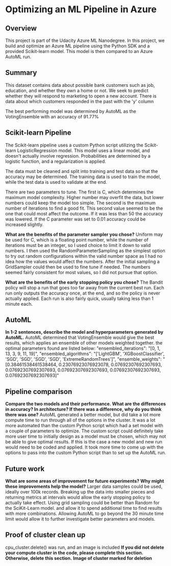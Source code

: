 # Optimizing an ML Pipeline in Azure

## Overview
This project is part of the Udacity Azure ML Nanodegree.
In this project, we build and optimize an Azure ML pipeline using the Python SDK and a provided Scikit-learn model.
This model is then compared to an Azure AutoML run.

## Summary
This dataset contains data about possible bank customers such as job, education, and whether they own a home or not.  We seek to predict whether they will respond to marketing to open a new account.  There is data about which customers responded in the past with the 'y' column

The best performing model was determined by AutoML as the VotingEnsemble with an accuracy of 91.77%

## Scikit-learn Pipeline
The Scikit-learn pipeline uses a custom Python script utilizing the Scikit-learn LogisticRegression model.  This model uses a linear model, and doesn't actually involve regression.  Probabilities are determined by a logistic function, and a regularization is applied.

The data must be cleaned and split into training and test data so that the accuracy may be determined.  The training data is used to train the model, while the test data is used to validate at the end.

There are two parameters to tune.  The first is C, which determines the maximum model complexity.  Higher number may overfit the data, but lower numbers could keep the model too simple.  The second is the maximum number of iterations to find a good fit.  This second value seemed to be the one that could most affect the outcome.  If it was less than 50 the accuracy was lowered.  If the C parameter was set to 0.01 accuracy could be increased slightly.

**What are the benefits of the parameter sampler you chose?**
Uniform may be used for C, which is a floating point number, while the number of iterations must be an integer, so I used choice to limit it down to valid numbers.  I then used the RandomParameterSampling as the simplest option to try out random configurations within the valid number space as I had no idea how the values would affect the numbers.  After the initial sampling a GridSampler could then be used to fine tune if needed.  The numbers seemed fairly consistent for most values, so I did not pursue that option.

**What are the benefits of the early stopping policy you chose?**
The Bandit policy will stop a run that goes too far away from the current best run.  Each run only outputs the accuracy once, at the end, and so the policy is never actually applied.  Each run is also fairly quick, usually taking less than 1 minute each.

## AutoML
**In 1-2 sentences, describe the model and hyperparameters generated by AutoML.**
AutoML determined that VotingEnsemble would give the best results, which applies an ensemble of other models weighted together.  the optimal parameters found are listed below:
"ensembled_iterations": "[0, 1, 13, 3, 9, 11, 19]",
"ensembled_algorithms": "['LightGBM', 'XGBoostClassifier', 'SGD', 'SGD', 'SGD', 'SGD', 'ExtremeRandomTrees']",
"ensemble_weights": "[0.38461538461538464, 0.23076923076923078, 0.07692307692307693, 0.07692307692307693, 0.07692307692307693, 0.07692307692307693, 0.07692307692307693]"

## Pipeline comparison
**Compare the two models and their performance. What are the differences in accuracy? In architecture? If there was a difference, why do you think there was one?**
AutoML generated a better model, but did take a lot more compute time to run through all of the options in the cluster.  It was a lot more automated than the custom Python script which had a set model with a couple of parameters to optimize.  The custom script could definitely take more user time to initially design as a model must be chosen, which may not be able to give optimal results.  If this is the case a new model and new run would need to be coded and applied.  It took more time to come up with the options to pass into the custom Python script than to set up the AutoML run.

## Future work
**What are some areas of improvement for future experiments? Why might these improvements help the model?**
Larger data samples could be used, ideally over 100k records.  Breaking up the data into smaller pieces and returning metrics at intervals would allow the early stopping policy to actually take effect.  Using grid sampling could be better than Random for the SciKit-Learn model. and allow it to spend additional time to find results with more combinations.  Allowing AutoML to go beyond the 30 minute time limit would allow it to further investigate better parameters and models.

## Proof of cluster clean up
cpu_cluster.delete() was run, and an image is included
**If you did not delete your compute cluster in the code, please complete this section. Otherwise, delete this section.**
**Image of cluster marked for deletion**
